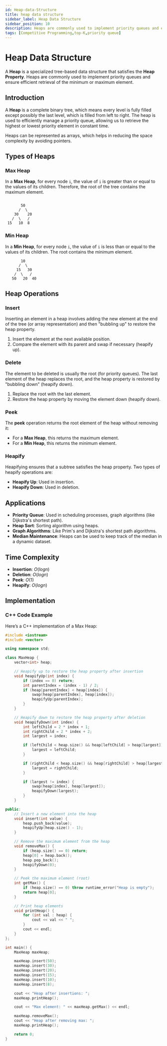 ```yaml
---
id: Heap-data-Structure
title: heap data structure
sidebar_label: Heap Data Structure
sidebar_position: 10
description: Heaps are commonly used to implement priority queues and ensure efficient retrieval of the minimum or maximum element.
tags: [Competitive Programming,top-K,priority queue]
---
```

# Heap Data Structure

A **Heap** is a specialized tree-based data structure that satisfies the **Heap Property**. Heaps are commonly used to implement priority queues and ensure efficient retrieval of the minimum or maximum element.


## Introduction

A **Heap** is a complete binary tree, which means every level is fully filled except possibly the last level, which is filled from left to right. The heap is used to efficiently manage a priority queue, allowing us to retrieve the highest or lowest priority element in constant time.

Heaps can be represented as arrays, which helps in reducing the space complexity by avoiding pointers.

## Types of Heaps

### Max Heap

In a **Max Heap**, for every node `i`, the value of `i` is greater than or equal to the values of its children. Therefore, the root of the tree contains the maximum element.
```

       50
      /  \
    30    20
   /  \   / 
 15   10  8
```


### Min Heap

In a **Min Heap**, for every node `i`, the value of `i` is less than or equal to the values of its children. The root contains the minimum element.
```
       10
      /  \
     15   30
    /  \   / 
   50   20  40
```

## Heap Operations

### Insert

Inserting an element in a heap involves adding the new element at the end of the tree (or array representation) and then "bubbling up" to restore the heap property.

1. Insert the element at the next available position.
2. Compare the element with its parent and swap if necessary (heapify up).

### Delete

The element to be deleted is usually the root (for priority queues). The last element of the heap replaces the root, and the heap property is restored by "bubbling down" (heapify down).

1. Replace the root with the last element.
2. Restore the heap property by moving the element down (heapify down).

### Peek

The **peek** operation returns the root element of the heap without removing it:
- For a **Max Heap**, this returns the maximum element.
- For a **Min Heap**, this returns the minimum element.

### Heapify

Heapifying ensures that a subtree satisfies the heap property. Two types of heapify operations are:
- **Heapify Up**: Used in insertion.
- **Heapify Down**: Used in deletion.

## Applications

- **Priority Queue**: Used in scheduling processes, graph algorithms (like Dijkstra's shortest path).
- **Heap Sort**: Sorting algorithm using heaps.
- **Graph Algorithms**: Like Prim's and Dijkstra's shortest path algorithms.
- **Median Maintenance**: Heaps can be used to keep track of the median in a dynamic dataset.

## Time Complexity

- **Insertion**: $O(log n)$
- **Deletion**: $O(log n)$
- **Peek**: $O(1)$
- **Heapify**: $O(log n)$

## Implementation

### C++ Code Example

Here’s a C++ implementation of a Max Heap:

```cpp
#include <iostream>
#include <vector>

using namespace std;

class MaxHeap {
    vector<int> heap;

    // Heapify up to restore the heap property after insertion
    void heapifyUp(int index) {
        if (index == 0) return;
        int parentIndex = (index - 1) / 2;
        if (heap[parentIndex] < heap[index]) {
            swap(heap[parentIndex], heap[index]);
            heapifyUp(parentIndex);
        }
    }

    // Heapify down to restore the heap property after deletion
    void heapifyDown(int index) {
        int leftChild = 2 * index + 1;
        int rightChild = 2 * index + 2;
        int largest = index;

        if (leftChild < heap.size() && heap[leftChild] > heap[largest]) {
            largest = leftChild;
        }

        if (rightChild < heap.size() && heap[rightChild] > heap[largest]) {
            largest = rightChild;
        }

        if (largest != index) {
            swap(heap[index], heap[largest]);
            heapifyDown(largest);
        }
    }

public:
    // Insert a new element into the heap
    void insert(int value) {
        heap.push_back(value);
        heapifyUp(heap.size() - 1);
    }

    // Remove the maximum element from the heap
    void removeMax() {
        if (heap.size() == 0) return;
        heap[0] = heap.back();
        heap.pop_back();
        heapifyDown(0);
    }

    // Peek the maximum element (root)
    int getMax() {
        if (heap.size() == 0) throw runtime_error("Heap is empty");
        return heap[0];
    }

    // Print heap elements
    void printHeap() {
        for (int val : heap) {
            cout << val << " ";
        }
        cout << endl;
    }
};

int main() {
    MaxHeap maxHeap;

    maxHeap.insert(50);
    maxHeap.insert(30);
    maxHeap.insert(20);
    maxHeap.insert(15);
    maxHeap.insert(10);
    maxHeap.insert(8);

    cout << "Heap after insertions: ";
    maxHeap.printHeap();

    cout << "Max element: " << maxHeap.getMax() << endl;

    maxHeap.removeMax();
    cout << "Heap after removing max: ";
    maxHeap.printHeap();

    return 0;
}
```
